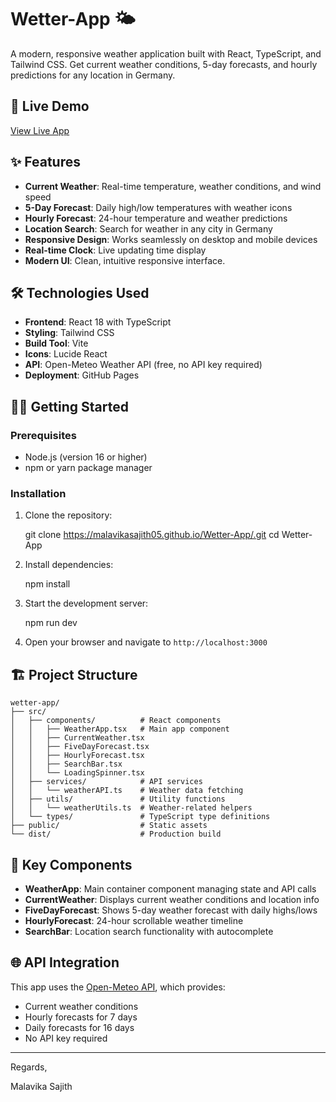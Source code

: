 # Wetter-App 🌤️

A modern, responsive weather application built with React, TypeScript, and Tailwind CSS. Get current weather conditions, 5-day forecasts, and hourly predictions for any location in Germany.

## 🚀 Live Demo

[View Live App](https://malavikasajith05.github.io/Wetter-App/) 

## ✨ Features

- **Current Weather**: Real-time temperature, weather conditions, and wind speed
- **5-Day Forecast**: Daily high/low temperatures with weather icons
- **Hourly Forecast**: 24-hour temperature and weather predictions
- **Location Search**: Search for weather in any city in Germany
- **Responsive Design**: Works seamlessly on desktop and mobile devices
- **Real-time Clock**: Live updating time display
- **Modern UI**: Clean, intuitive responsive interface.

## 🛠️ Technologies Used

- **Frontend**: React 18 with TypeScript
- **Styling**: Tailwind CSS
- **Build Tool**: Vite
- **Icons**: Lucide React
- **API**: Open-Meteo Weather API (free, no API key required)
- **Deployment**: GitHub Pages

## 🏃‍♂️ Getting Started

### Prerequisites

- Node.js (version 16 or higher)
- npm or yarn package manager

### Installation

1. Clone the repository:

   git clone https://malavikasajith05.github.io/Wetter-App/.git
   cd Wetter-App
   

2. Install dependencies:
   
   npm install
   

3. Start the development server:
   
   npm run dev
   

4. Open your browser and navigate to `http://localhost:3000`

## 🏗️ Project Structure

```
wetter-app/
├── src/
│   ├── components/          # React components
│   │   ├── WeatherApp.tsx   # Main app component
│   │   ├── CurrentWeather.tsx
│   │   ├── FiveDayForecast.tsx
│   │   ├── HourlyForecast.tsx
│   │   ├── SearchBar.tsx
│   │   └── LoadingSpinner.tsx
│   ├── services/            # API services
│   │   └── weatherAPI.ts    # Weather data fetching
│   ├── utils/               # Utility functions
│   │   └── weatherUtils.ts  # Weather-related helpers
│   └── types/               # TypeScript type definitions
├── public/                  # Static assets
└── dist/                    # Production build
```

## 🎨 Key Components

- **WeatherApp**: Main container component managing state and API calls
- **CurrentWeather**: Displays current weather conditions and location info
- **FiveDayForecast**: Shows 5-day weather forecast with daily highs/lows
- **HourlyForecast**: 24-hour scrollable weather timeline
- **SearchBar**: Location search functionality with autocomplete

## 🌐 API Integration

This app uses the [Open-Meteo API](https://open-meteo.com/), which provides:
- Current weather conditions
- Hourly forecasts for 7 days
- Daily forecasts for 16 days
- No API key required





---

Regards,

Malavika Sajith


